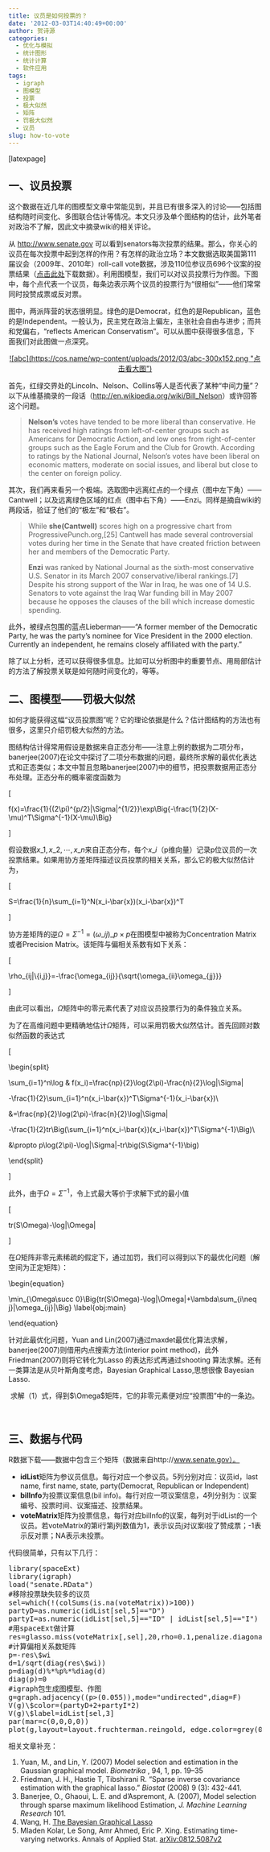 ```yaml
---
title: 议员是如何投票的？
date: '2012-03-03T14:40:49+00:00'
author: 贺诗源
categories:
  - 优化与模拟
  - 统计图形
  - 统计计算
  - 软件应用
tags:
  - igraph
  - 图模型
  - 投票
  - 极大似然
  - 矩阵
  - 罚极大似然
  - 议员
slug: how-to-vote
---
```


[latexpage]

## **一、议员投票**

这个数据在近几年的图模型文章中常能见到，并且已有很多深入的讨论——包括图结构随时间变化、多图联合估计等情况。本文只涉及单个图结构的估计，此外笔者对政治不了解，因此文中摘录wiki的相关评论。

从 http://www.senate.gov 可以看到senators每次投票的结果。那么，你关心的议员在每次投票中起到怎样的作用？有怎样的政治立场？本文数据选取美国第111届议会（2009年、2010年）roll-call vote数据，涉及110位参议员696个议案的投票结果（[点击此处](https://cos.name/wp-content/uploads/2012/03/senate.rar)下载数据）。利用图模型，我们可以对议员投票行为作图。下图中，每个点代表一个议员，每条边表示两个议员的投票行为“很相似”——他们常常同时投赞成票或反对票。

图中，两派阵营的状态很明显。绿色的是Democrat，红色的是Republican，蓝色的是Independent。一般认为，民主党在政治上偏左，主张社会自由与进步；而共和党偏右，“reflects American Conservatism”。可以从图中获得很多信息，下面我们对此图做一点深究。

<p style="text-align: center;">
  <a href="https://cos.name/wp-content/uploads/2012/03/abc.png">![abc](https://cos.name/wp-content/uploads/2012/03/abc-300x152.png "点击看大图")</a>
</p>

首先，红绿交界处的Lincoln、Nelson、Collins等人是否代表了某种“中间力量”？以下从维基摘录的一段话（<http://en.wikipedia.org/wiki/Bill_Nelson>）或许回答这个问题。

> **Nelson&#8217;s** votes have tended to be more liberal than conservative. He has received high ratings from left-of-center groups such as Americans for Democratic Action, and low ones from right-of-center groups such as the Eagle Forum and the Club for Growth. According to ratings by the National Journal, Nelson&#8217;s votes have been liberal on economic matters, moderate on social issues, and liberal but close to the center on foreign policy.

其次，我们再来看另一个极端。选取图中远离红点的一个绿点（图中左下角）——Cantwell；以及远离绿色区域的红点（图中右下角）——Enzi。同样是摘自wiki的两段话，验证了他们的“极左”和“极右”。

> While **she(Cantwell)** scores high on a progressive chart from ProgressivePunch.org,[25] Cantwell has made several controversial votes during her time in the Senate that have created friction between her and members of the Democratic Party.
> 
> **Enzi** was ranked by National Journal as the sixth-most conservative U.S. Senator in its March 2007 conservative/liberal rankings.[7] Despite his strong support of the War in Iraq, he was one of 14 U.S. Senators to vote against the Iraq War funding bill in May 2007 because he opposes the clauses of the bill which increase domestic spending.

此外，被绿点包围的蓝点Lieberman——“A former member of the Democratic Party, he was the party&#8217;s nominee for Vice President in the 2000 election. Currently an independent, he remains closely affiliated with the party.”

除了以上分析，还可以获得很多信息。比如可以分析图中的重要节点、用局部估计的方法了解投票关联是如何随时间变化的，等等。

## **二、图模型——罚极大似然**

如何才能获得这幅“议员投票图”呢？它的理论依据是什么？估计图结构的方法也有很多，这里只介绍罚极大似然的方法。

图结构估计得常用假设是数据来自正态分布——注意上例的数据为二项分布，banerjee(2007)在论文中探讨了二项分布数据的问题，最终所求解的最优化表达式和正态类似；本文中暂且忽略banerjee(2007)中的细节，把投票数据用正态分布处理。正态分布的概率密度函数为
  
\[
  
f(x)=\frac{1}{(2\pi)^{p/2}|\Sigma|^{1/2}}\exp\Big\{-\frac{1}{2}(X-\mu)^T\Sigma^{-1}(X-\mu)\Big\}
  
\]
  
假设数据$x\_1, x\_2, \cdots, x\_n$来自正态分布，每个$x\_i$（p维向量）记录p位议员的一次投票结果。如果用协方差矩阵描述议员投票的相关关系，那么它的极大似然估计为，
  
\[
  
S=\frac{1}{n}\sum\_{i=1}^N(x\_i-\bar{x})(x_i-\bar{x})^T
  
\]
  
协方差矩阵的逆$\Omega=\Sigma^{-1}=\big(\omega\_{ij}\big)\_{p\times p}$在图模型中被称为Concentration Matrix或者Precision Matrix。该矩阵与偏相关系数有如下关系：
  
\[
  
\rho\_{ij|\\\{i,j\}}=-\frac{\omega\_{ij}}{\sqrt{\omega\_{ii}\omega\_{jj}}}
  
\]

由此可以看出，$\Omega$矩阵中的零元素代表了对应议员投票行为的条件独立关系。

为了在高维问题中更精确地估计$\Omega$矩阵，可以采用罚极大似然估计。首先回顾对数似然函数的表达式
  
\[
  
\begin{split}
  
\sum\_{i=1}^n\log & f(x\_i)=\frac{np}{2}\log(2\pi)-\frac{n}{2}\log|\Sigma|
  
-\frac{1}{2}\sum\_{i=1}^n(x\_i-\bar{x})^T\Sigma^{-1}(x_i-\bar{x})\\
  
&=\frac{np}{2}\log(2\pi)-\frac{n}{2}\log|\Sigma|
  
-\frac{1}{2}tr\Big(\sum\_{i=1}^n(x\_i-\bar{x})(x_i-\bar{x})^T\Sigma^{-1}\Big)\\
  
&\propto p\log(2\pi)-\log|\Sigma|-tr\big(S\Sigma^{-1}\big)
  
\end{split}
  
\]
  
此外，由于$\Omega=\Sigma^{-1}$，令上式最大等价于求解下式的最小值
  
\[
  
tr(S\Omega)-\log|\Omega|
  
\]
  
在$\Omega$矩阵非零元素稀疏的假定下，通过加罚，我们可以得到以下的最优化问题（解空间为正定矩阵）：
  
\begin{equation}
  
\min\_{\Omega\succ 0}\Big\{tr(S\Omega)-\log|\Omega|+\lambda\sum\_{i\neq j}|\omega_{ij}|\Big\} \label{obj:main}
  
\end{equation}

针对此最优化问题，Yuan and Lin(2007)通过maxdet最优化算法求解，banerjee(2007)则借用内点搜索方法(interior point method)，此外Friedman(2007)则将它转化为Lasso 的表达形式再通过shooting 算法求解。还有一类算法是从贝叶斯角度考虑，Bayesian Graphical Lasso,思想很像 Bayesian Lasso.

<div>
   求解（1）式，得到$\Omega$矩阵，它的非零元素便对应“投票图”中的一条边。
</div>

&nbsp;

## 三、数据与代码

R数据下载——数据中包含三个矩阵（数据来自http://www.senate.gov）。

  * **idList**矩阵为参议员信息。每行对应一个参议员。5列分别对应：议员id，last name, first name, state, party(Democrat, Republican or Independent)
  * **bilInfo**为投票议案信息(bil info)。每行对应一项议案信息，4列分别为：议案编号、投票时间、议案描述、投票结果。
  * **voteMatrix**矩阵为投票信息，每行对应bilInfo的议案，每列对于idList的一个议员。若voteMatrix的第i行第j列数值为1，表示议员j对议案i投了赞成票；-1表示反对票；NA表示未投票。

代码很简单，只有以下几行：

<pre>library(spaceExt)
library(igraph)
load("senate.RData")
#移除投票缺失较多的议员
sel=which(!(colSums(is.na(voteMatrix))&gt;100))
partyD=as.numeric(idList[sel,5]=="D")
partyI=as.numeric(idList[sel,5]=="ID" | idList[sel,5]=="I")
#用spaceExt做计算
res=glasso.miss(voteMatrix[,sel],20,rho=0.1,penalize.diagonal=FALSE)
#计算偏相关系数矩阵
p=-res\$wi
d=1/sqrt(diag(res\$wi))
p=diag(d)%*%p%*%diag(d)
diag(p)=0
#igraph包生成图模型、作图
g=graph.adjacency((p&gt;(0.055)),mode="undirected",diag=F)
V(g)\$color=(partyD+2+partyI*2)
V(g)\$label=idList[sel,3]
par(mar=c(0,0,0,0))
plot(g,layout=layout.fruchterman.reingold, edge.color=grey(0.5),vertex.size=10)</pre>

相关文章补充：

  1. Yuan, M., and Lin, Y. (2007) Model selection and estimation in the Gaussian graphical model. _Biometrika_ , 94, 1, pp. 19–35
  2. Friedman, J. H., Hastie T, Tibshirani R. &#8220;Sparse inverse covariance estimation with the graphical lasso.&#8221; _Biostat_ (2008) 9 (3): 432-441.
  3. Banerjee, O., Ghaoui, L. E. and d&#8217;Aspremont, A. (2007), Model selection through sparse maximum likelihood Estimation, _J. Machine Learning Research_ 101.
  4. Wang, H. <a href="http://apps.olin.wustl.edu/conf/SBIES/Files/pdf/2011/27.pdf" target="_blank">The Bayesian Graphical Lasso</a>
  5. Mladen Kolar, Le Song, Amr Ahmed, Eric P. Xing. Estimating time-varying networks. Annals of Applied Stat. [arXiv:0812.5087v2](http://arxiv.org/abs/0812.5087v2)
